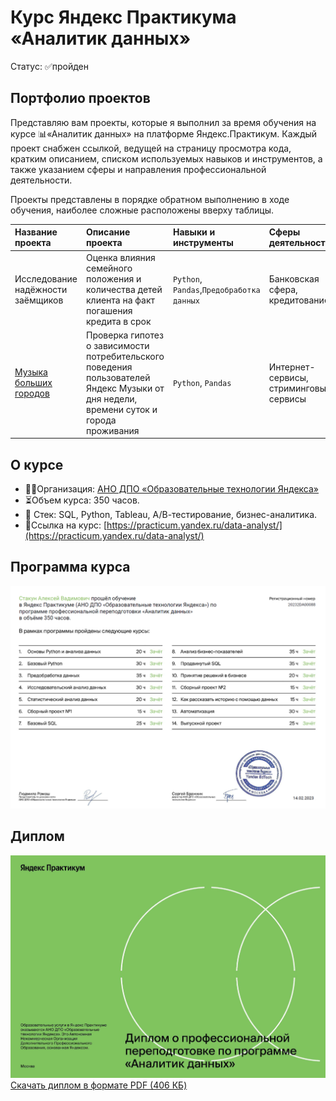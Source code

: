 # Курс Яндекс Практикума «Аналитик данных»
Статус: ✅пройден
## Портфолио проектов
Представляю вам проекты, которые я выполнил за время обучения на курсе 📊«Аналитик данных» на платформе Яндекс.Практикум. Каждый проект снабжен ссылкой, ведущей на страницу просмотра кода, кратким описанием, списком используемых навыков и инструментов, а также указанием сферы и направления профессиональной деятельности.

Проекты представлены в порядке обратном выполнению в ходе обучения, наиболее сложные расположены вверху таблицы.

|Название проекта|Описание проекта|Навыки и инструменты|Сферы деятельности|Направления деятельности|
|:-|:-|:-|:-|:-|
|Исследование надёжности заёмщиков|Оценка влияния семейного положения и количества детей клиента на факт погашения кредита в срок|`Python`, `Pandas`,`Предобработка данных`|Банковская сфера, кредитование|Data Analyst, Финансовый аналитик|
|[Музыка больших городов](https://github.com/stakun/y_practicum_da_rus/blob/0c6af7186be3f70078ada51f53797267be2eb270/01_music_rus.ipynb)|Проверка гипотез о зависимости потребительского поведения пользователей Яндекс Музыки от дня недели, времени суток и города проживания|`Python`, `Pandas`|Интернет-сервисы, cтриминговые сервисы|Data Analyst|

## О курсе
 - 🧑‍🏫Организация: [АНО ДПО «Образовательные технологии Яндекса»](https://yandex.ru/edtech/documents)
 - ⏳Объем курса: 350 часов.
 - 🧰 Стек: SQL, Python, Tableau, А/В-тестирование, бизнес-аналитика.
 - 🔗Ссылка на курс: [https://practicum.yandex.ru/data-analyst/](https://practicum.yandex.ru/data-analyst/)
## Программа курса
![Аналитик данных — программа](/certificate/20232DA00088_rus_2p.png)
## Диплом
![Аналитик данных — диплом](/certificate/20232DA00088_rus_1p.png)
 [Скачать диплом в формате PDF (406 КБ)](/certificate/20232DA00088_rus.pdf)
